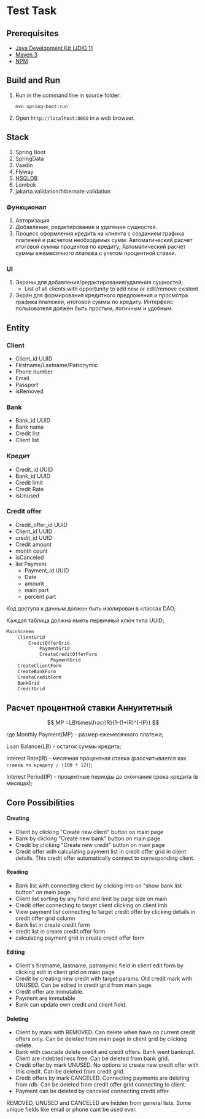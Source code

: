 Test Task
=========

Prerequisites
-------------

* [Java Development Kit (JDK) 11](https://libericajdk.ru/pages/downloads/#/java-11-lts)
* [Maven 3](https://maven.apache.org/download.cgi)
* [NPM](https://www.npmjs.com/)

Build and Run
-------------

1. Run in the command line in source folder:
    ```
    mvn spring-boot:run
    ```

2. Open `http://localhost:8080` in a web browser.

Stack
-----
1. Spring Boot
2. SpringData
3. Vaadin
4. Flyway
5. [HSQLDB](http://hsqldb.org/doc/2.0/guide/running-chapt.html#rgc_inprocess)
6. Lombok
7. jakarta.validation/hibernate validation

### Функционал
1. Авторизация
2. Добавление, редактирование и удаление сущностей.
3. Процесс оформления кредита на клиента с созданием графика платежей и расчетом необходимых сумм:
Автоматический расчет итоговой суммы процентов по кредиту;
Автоматический расчет суммы ежемесячного платежа с учетом процентной
ставки.

### UI
1. Экраны для добавления/редактирования/удаления сущностей;
    * List of all clients with opportunity to add new or edit/remove existent
2. Экран для формирования кредитного предложения и просмотра графика платежей, итоговой суммы по кредиту.
Интерфейс пользователя должен быть простым, логичным и удобным.



## Entity

### Client
* Client_id UUID
* Firstname/Lastname/Patronymic
* Phone number
* Email
* Passport
* isRemoved

### Bank
* Bank_id UUID
* Bank name
* Credit list
* Client list

### Кредит
* Credit_id UUID
* Bank_id UUID
* Credit limit
* Credit Rate
* isUnused

### Credit offer
* Credit_offer_id UUID
* Client_id UUID
* credit_id UUID
* Credit amount
* month count
* isCanceled
* list Payment
  * Payment_id UUID
  * Date
  * amount
  * main part
  * percent part

Код доступа к данным должен быть изолирован в классах DAO;

Каждая таблица должна иметь первичный ключ типа UUID;
````markdown
MainScreen
    ClientGrid
        CreditOfferGrid
            PaymentGrid
            CreateCreditOfferForm
                PaymentGrid
    CreateClientForm
    CreateBankForm
    CreateCreditForm
    BankGrid
    CreditGrid
````
## Расчет процентной ставки Аннуитетный
$$ MP =LB\times\frac{IR}{1-(1+IR)^{-IP}} $$


где Monthly Payment(MP) - размер ежемесячного платежа;

Loan Balance(LB) - остаток суммы кредита;

Interest Rate(IR) - месячная процентная ставка (рассчитывается как `ставка по кредиту / (100 * 12)`);

Interest Period(IP) - процентные периоды до окончания срока кредита (в месяцах); 

## Core Possibilities
#### Creating
* Client by clicking "Create new client" button on main page
* Bank by clicking "Create new bank" button on main page
* Credit by clicking "Create new credit" button on main page
* Credit offer with calculating payment list in credit offer grid in client details.
This credit offer automatically connect to corresponding client.
#### Reading
* Bank list with connecting client by clicking lmb on "show bank list button" on main page
* Client list sorting by any field and limit by page size on main
* Credit offer connecting to target client clicking on client lmb
* View payment list connecting to target credit offer by clicking details in credit offer grid column
* Bank list in create credit form 
* credit list in create credit offer form
* calculating payment grid in create credit offer form
#### Editing
* Client's firstname, lastname, patronymic field in client edit form by clicking edit in client grid on main page
* Credit by creating new credit with target params. Old credit mark with UNUSED. Can be edited in credit grid from main page.
* Credit offer are immutable.
* Payment are immutable
* Bank can update own credit and client field.
#### Deleting
* Client by mark with REMOVED. Can delete when have no current credit offers only. Can be deleted from main page in client grid by clicking delete.
* Bank with cascade delete credit and credit offers. Bank went bankrupt. Client are indebtedness free. Can be deleted from bank grid.
* Credit offer by mark UNUSED. No options to create new credit offer with this credit. Can be deleted from credit grid.
* Credit offers by mark CANCELED. Connecting payments are deleting from rdb. Can be deleted from credit offer grid connecting to client.
* Payment can be deleted by canceled connecting credit offer.

REMOVED, UNUSED and CANCELED are hidden from general lists. Some unique fields like email or phone cant be used ever.
